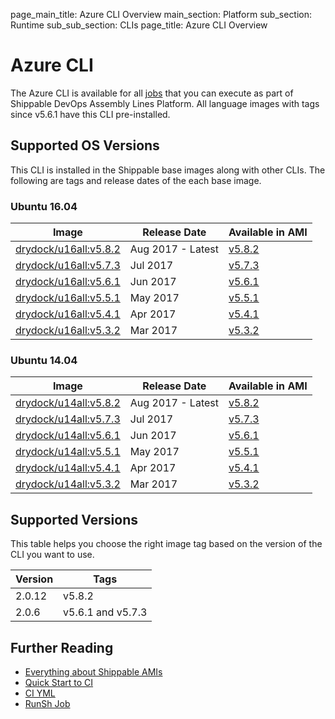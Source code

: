 page_main_title: Azure CLI Overview
main_section: Platform
sub_section: Runtime
sub_sub_section: CLIs
page_title: Azure CLI Overview

# Azure CLI

The Azure CLI is available for all [jobs](/platform/workflow/job/overview) that you can execute as part of Shippable DevOps Assembly Lines Platform. All language images with tags since v5.6.1 have this CLI pre-installed.

## Supported OS Versions
This CLI is installed in the Shippable base images along with other CLIs. The following are tags and release dates of the each base image.

### Ubuntu 16.04

|Image| Release Date |Available in AMI |
|----------|------------|-----|
[drydock/u16all:v5.8.2](/platform/runtime/os/ubuntu16#v582)  | Aug 2017 - Latest | [v5.8.2](/platform/tutorial/runtime/ami-v582)
[drydock/u16all:v5.7.3](/platform/runtime/os/ubuntu16#v573)  | Jul 2017 | [v5.7.3](/platform/tutorial/runtime/ami-v573)
[drydock/u16all:v5.6.1](/platform/runtime/os/ubuntu16#v561)  | Jun 2017 | [v5.6.1](/platform/tutorial/runtime/ami-v561)
[drydock/u16all:v5.5.1](/platform/runtime/os/ubuntu16#v551)  | May 2017 | [v5.5.1](/platform/tutorial/runtime/ami-v551)
[drydock/u16all:v5.4.1](/platform/runtime/os/ubuntu16#v541)  | Apr 2017 | [v5.4.1](/platform/tutorial/runtime/ami-v541)
[drydock/u16all:v5.3.2](/platform/runtime/os/ubuntu16#v532)  | Mar 2017 | [v5.3.2](/platform/tutorial/runtime/ami-v532)


### Ubuntu 14.04

|Image| Release Date |Available in AMI |
|----------|------------|-----|
[drydock/u14all:v5.8.2](/platform/runtime/os/ubuntu14#v582)  | Aug 2017 - Latest | [v5.8.2](/platform/tutorial/runtime/ami-v582)
[drydock/u14all:v5.7.3](/platform/runtime/os/ubuntu14#v573)  | Jul 2017 | [v5.7.3](/platform/tutorial/runtime/ami-v573)
[drydock/u14all:v5.6.1](/platform/runtime/os/ubuntu14#v561)  | Jun 2017 | [v5.6.1](/platform/tutorial/runtime/ami-v561)
[drydock/u14all:v5.5.1](/platform/runtime/os/ubuntu14#v551)  | May 2017 | [v5.5.1](/platform/tutorial/runtime/ami-v551)
[drydock/u14all:v5.4.1](/platform/runtime/os/ubuntu14#v541)  | Apr 2017 | [v5.4.1](/platform/tutorial/runtime/ami-v541)
[drydock/u14all:v5.3.2](/platform/runtime/os/ubuntu14#v532)  | Mar 2017 | [v5.3.2](/platform/tutorial/runtime/ami-v532)


## Supported Versions
This table helps you choose the right image tag based on the version of the CLI you want to use.

| Version  |  Tags    
|----------|---------
|2.0.12    | v5.8.2
|2.0.6     | v5.6.1 and v5.7.3

## Further Reading
* [Everything about Shippable AMIs](/platform/tutorial/runtime/ami-overview)
* [Quick Start to CI](/getting-started/ci-sample)
* [CI YML](/ci/yml-structure)
* [RunSh Job](/platform/workflow/job/runsh)
